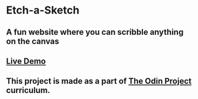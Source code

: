# Etch-a-Sketch

## A fun website where you can scribble anything on the canvas

## [Live Demo](https://harsh-gautam.github.io/etch-a-sketch/)

## This project is made as a part of [The Odin Project](https://www.theodinproject.com/) curriculum.